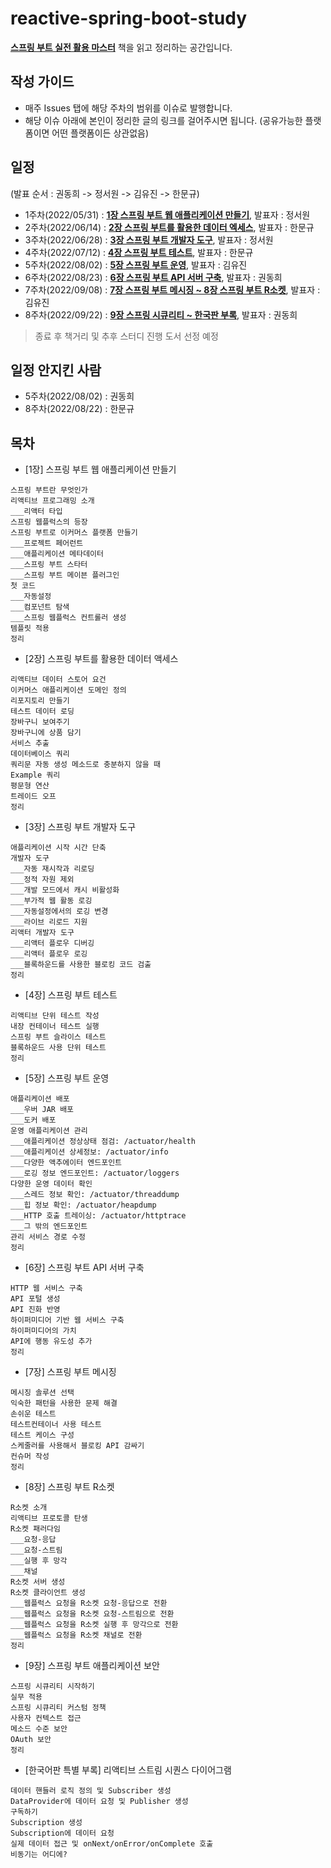 # reactive-spring-boot-study

[**스프링 부트 실전 활용 마스터**](http://www.yes24.com/Product/Goods/101803558) 책을 읽고 정리하는 공간입니다.

## 작성 가이드
* 매주 Issues 탭에 해당 주차의 범위를 이슈로 발행합니다.
* 해당 이슈 아래에 본인이 정리한 글의 링크를 걸어주시면 됩니다. (공유가능한 플랫폼이면 어떤 플랫폼이든 상관없음)

## 일정
(발표 순서 : 권동희 -> 정서원 -> 김유진 -> 한문규)
* 1주차(2022/05/31) : [**1장 스프링 부트 웹 애플리케이션 만들기**](https://github.com/hmg0616/reactive-spring-boot-study/issues/1), 발표자 : 정서원
* 2주차(2022/06/14) : [**2장 스프링 부트를 활용한 데이터 엑세스**](https://github.com/hmg0616/reactive-spring-boot-study/issues/2), 발표자 : 한문규
* 3주차(2022/06/28) : [**3장 스프링 부트 개발자 도구**](https://github.com/hmg0616/reactive-spring-boot-study/issues/3), 발표자 : 정서원
* 4주차(2022/07/12) : [**4장 스프링 부트 테스트**](https://github.com/hmg0616/reactive-spring-boot-study/issues/4), 발표자 : 한문규
* 5주차(2022/08/02) : [**5장 스프링 부트 운영**](https://github.com/hmg0616/reactive-spring-boot-study/issues/5), 발표자 : 김유진
* 6주차(2022/08/23) : [**6장 스프링 부트 API 서버 구축**](https://github.com/hmg0616/reactive-spring-boot-study/issues/6), 발표자 : 권동희
* 7주차(2022/09/08) : [**7장 스프링 부트 메시징 ~ 8장 스프링 부트 R소켓**](https://github.com/hmg0616/reactive-spring-boot-study/issues/7), 발표자 : 김유진
* 8주차(2022/09/22) : [**9장 스프링 시큐리티 ~ 한국판 부록**](https://github.com/hmg0616/reactive-spring-boot-study/issues/8), 발표자 : 권동희

> 종료 후 책거리 및 추후 스터디 진행 도서 선정 예정

## 일정 안지킨 사람
* 5주차(2022/08/02) : 권동희
* 8주차(2022/08/22) : 한문규

## 목차
* [1장] 스프링 부트 웹 애플리케이션 만들기
```
스프링 부트란 무엇인가
리액티브 프로그래밍 소개
___리액터 타입
스프링 웹플럭스의 등장
스프링 부트로 이커머스 플랫폼 만들기
___프로젝트 페어런트
___애플리케이션 메타데이터
___스프링 부트 스타터
___스프링 부트 메이븐 플러그인
첫 코드
___자동설정
___컴포넌트 탐색
___스프링 웹플럭스 컨트롤러 생성
템플릿 적용
정리
```

* [2장] 스프링 부트를 활용한 데이터 액세스
```
리액티브 데이터 스토어 요건
이커머스 애플리케이션 도메인 정의
리포지토리 만들기
테스트 데이터 로딩
장바구니 보여주기
장바구니에 상품 담기
서비스 추출
데이터베이스 쿼리
쿼리문 자동 생성 메소드로 충분하지 않을 때
Example 쿼리
평문형 연산
트레이드 오프
정리
```

* [3장] 스프링 부트 개발자 도구
```
애플리케이션 시작 시간 단축
개발자 도구
___자동 재시작과 리로딩
___정적 자원 제외
___개발 모드에서 캐시 비활성화
___부가적 웹 활동 로깅
___자동설정에서의 로깅 변경
___라이브 리로드 지원
리액터 개발자 도구
___리액터 플로우 디버깅
___리액터 플로우 로깅
___블록하운드를 사용한 블로킹 코드 검출
정리
```

* [4장] 스프링 부트 테스트
```
리액티브 단위 테스트 작성
내장 컨테이너 테스트 실행
스프링 부트 슬라이스 테스트
블록하운드 사용 단위 테스트
정리
```

* [5장] 스프링 부트 운영
```
애플리케이션 배포
___우버 JAR 배포
___도커 배포
운영 애플리케이션 관리
___애플리케이션 정상상태 점검: /actuator/health
___애플리케이션 상세정보: /actuator/info
___다양한 액추에이터 엔드포인트
___로깅 정보 엔드포인트: /actuator/loggers
다양한 운영 데이터 확인
___스레드 정보 확인: /actuator/threaddump
___힙 정보 확인: /actuator/heapdump
___HTTP 호출 트레이싱: /actuator/httptrace
___그 밖의 엔드포인트
관리 서비스 경로 수정
정리
```

* [6장] 스프링 부트 API 서버 구축
```
HTTP 웹 서비스 구축
API 포털 생성
API 진화 반영
하이퍼미디어 기반 웹 서비스 구축
하이퍼미디어의 가치
API에 행동 유도성 추가
정리
```

* [7장] 스프링 부트 메시징
```
메시징 솔루션 선택
익숙한 패턴을 사용한 문제 해결
손쉬운 테스트
테스트컨테이너 사용 테스트
테스트 케이스 구성
스케줄러를 사용해서 블로킹 API 감싸기
컨슈머 작성
정리
```

* [8장] 스프링 부트 R소켓
```
R소켓 소개
리액티브 프로토콜 탄생
R소켓 패러다임
___요청-응답
___요청-스트림
___실행 후 망각
___채널
R소켓 서버 생성
R소켓 클라이언트 생성
___웹플럭스 요청을 R소켓 요청-응답으로 전환
___웹플럭스 요청을 R소켓 요청-스트림으로 전환
___웹플럭스 요청을 R소켓 실행 후 망각으로 전환
___웹플럭스 요청을 R소켓 채널로 전환
정리
```

* [9장] 스프링 부트 애플리케이션 보안
```
스프링 시큐리티 시작하기
실무 적용
스프링 시큐리티 커스텀 정책
사용자 컨텍스트 접근
메소드 수준 보안
OAuth 보안
정리
```

* [한국어판 특별 부록] 리액티브 스트림 시퀀스 다이어그램
```
데이터 핸들러 로직 정의 및 Subscriber 생성
DataProvider에 데이터 요청 및 Publisher 생성
구독하기
Subscription 생성
Subscription에 데이터 요청
실제 데이터 접근 및 onNext/onError/onComplete 호출
비동기는 어디에?
```
